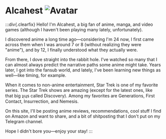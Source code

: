 ﻿# Alcahest ![Avatar](https://cdn.discordapp.com/avatars/232607297891729410/6d9c8b71146a16e2934de23b13807a05.webp?size=64 "{.img-circle .img-border style='height: 1.5em; width: auto;'}")

:::div{.clearfix}
Hello! I'm Alcahest, a big fan of anime, manga, and video games (although I haven't been playing many lately, unfortunately).

I discovered anime a long time ago—considering I'm 24 now, I first came across them when I was around 7 or 8 (without realizing they were "anime"), and by 12, I finally understood what they actually were.

From there, I dove straight into the rabbit hole. I've watched so many that I can almost always predict the narrative paths some anime might take.
Years later, I got into the fansub world, and lately, I've been learning new things as well—like timing, for example.

When it comes to non-anime entertainment, Star Trek is one of my favorite series. The Star Trek shows are amazing (except for the latest ones, like that big ʇᴉɥs called Discovery). Among my favorites are Generations, First Contact, Insurrection, and Nemesis.

On this site, I'll be posting anime reviews, recommendations, cool stuff I find on Amazon and want to share, and a bit of shitposting that I don't put on my Telegram channel.

Hope I didn't bore you—enjoy your stay!
:::

